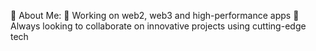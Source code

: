 💫 About Me:
🔭 Working on web2, web3 and high-performance apps
👯 Always looking to collaborate on innovative projects using cutting-edge tech
